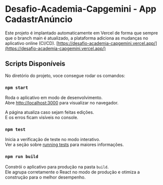 # Desafio-Academia-Capgemini - App CadastrAnúncio

Este projeto é implantado automaticamente em Vercel de forma que sempre que o branch main é atualizado, a plataforma adiciona as mudanças no aplicativo online (CI/CD). [https://desafio-academia-capgemini.vercel.app/](https://desafio-academia-capgemini.vercel.app/)

## Scripts Disponíveis

No diretório do projeto, voce consegue rodar os comandos:

### `npm start`

Roda o aplicativo em modo de desenvolvimento.\
Abre [http://localhost:3000](http://localhost:3000) para visualizar no navegador.

A página atualiza caso sejam feitas edições.\
E os erros ficam visíveis no console.

### `npm test`

Inicia a verificação de teste no modo interativo.\
Ver a seção sobre [running tests](https://facebook.github.io/create-react-app/docs/running-tests) para maiores informações.

### `npm run build`

Constrói o aplicativo para produção na pasta `build`.\
Ele agrupa corretamente o React no modo de produção e otimiza a construção para o melhor desempenho.
